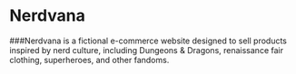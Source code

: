 # Nerdvana

###Nerdvana is a fictional e-commerce website designed to sell products inspired by nerd culture, including Dungeons & Dragons, renaissance fair clothing, superheroes, and other fandoms.
